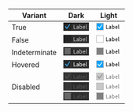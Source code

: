 | Variant | Dark | Light |
| ------- | ---- | ----- |
| True | ![](../img/checkbox/dark/true.png) | ![](../img/checkbox/light/true.png) |
| False | ![](../img/checkbox/dark/false.png) | ![](../img/checkbox/light/false.png) |
| Indeterminate | ![](../img/checkbox/dark/indeterminate.png) | ![](../img/checkbox/light/indeterminate.png) |
| Hovered | ![](../img/checkbox/dark/hovered.png) | ![](../img/checkbox/light/hovered.png) |
| Disabled | ![](../img/checkbox/dark/disabled-true.png)<br>![](../img/checkbox/dark/disabled-false.png)<br>![](../img/checkbox/dark/disabled-indeterminate.png) | ![](../img/checkbox/light/disabled-true.png)<br>![](../img/checkbox/light/disabled-false.png)<br>![](../img/checkbox/light/disabled-indeterminate.png) |
